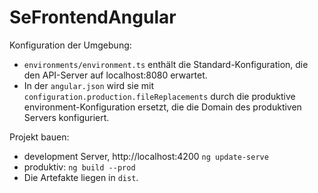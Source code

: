 # SeFrontendAngular

Konfiguration der Umgebung:
  * `environments/environment.ts` enthält die Standard-Konfiguration, die den API-Server auf localhost:8080 erwartet.
  * In der `angular.json` wird sie mit `configuration.production.fileReplacements` durch die produktive environment-Konfiguration ersetzt, die die Domain des produktiven Servers konfiguriert.

Projekt bauen:
  * development Server, http://localhost:4200 `ng update-serve`
  * produktiv: `ng build --prod`
  * Die Artefakte liegen in `dist`.
